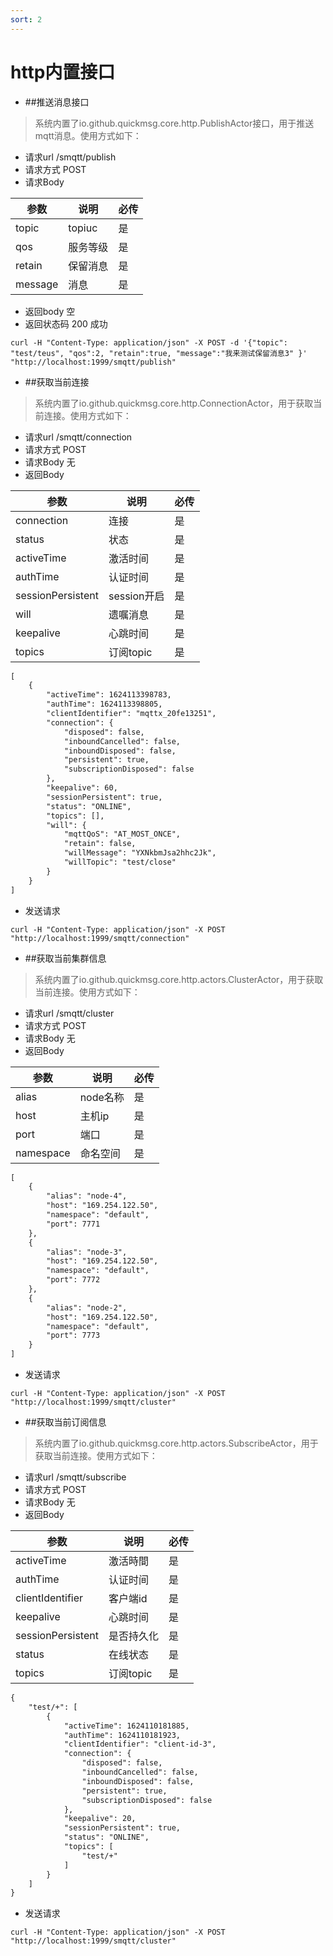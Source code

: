 ```yaml
---
sort: 2 
---
```


# http内置接口




- ##推送消息接口

> 系统内置了io.github.quickmsg.core.http.PublishActor接口，用于推送mqtt消息。使用方式如下：

- 请求url /smqtt/publish
- 请求方式 POST
- 请求Body

|  参数   | 说明  | 必传  |
|  ----  | ----  |----  |
| topic  | topiuc |是 |
| qos  | 服务等级 |是 |
| retain  | 保留消息 |是 |
| message  | 消息 |是 |

- 返回body
空
- 返回状态码
200 成功


```
curl -H "Content-Type: application/json" -X POST -d '{"topic": "test/teus", "qos":2, "retain":true, "message":"我来测试保留消息3" }' "http://localhost:1999/smqtt/publish"
```


- ##获取当前连接

> 系统内置了io.github.quickmsg.core.http.ConnectionActor，用于获取当前连接。使用方式如下：

- 请求url /smqtt/connection
- 请求方式 POST
- 请求Body
  无
- 返回Body

|  参数   | 说明  | 必传  |
|  ----  | ----  |----  |
| connection  | 连接 |是 |
| status  | 状态 |是 |
| activeTime  | 激活时间 |是 |
| authTime  | 认证时间 |是 |
| sessionPersistent  | session开启 |是 |
| will  | 遗嘱消息 |是 |
| keepalive  | 心跳时间 |是 |
| topics  | 订阅topic |是 |

```markdown
[
    {
        "activeTime": 1624113398783,
        "authTime": 1624113398805,
        "clientIdentifier": "mqttx_20fe13251",
        "connection": {
            "disposed": false,
            "inboundCancelled": false,
            "inboundDisposed": false,
            "persistent": true,
            "subscriptionDisposed": false
        },
        "keepalive": 60,
        "sessionPersistent": true,
        "status": "ONLINE",
        "topics": [],
        "will": {
            "mqttQoS": "AT_MOST_ONCE",
            "retain": false,
            "willMessage": "YXNkbmJsa2hhc2Jk",
            "willTopic": "test/close"
        }
    }
]

```
- 发送请求

```
curl -H "Content-Type: application/json" -X POST "http://localhost:1999/smqtt/connection"
```



- ##获取当前集群信息

> 系统内置了io.github.quickmsg.core.http.actors.ClusterActor，用于获取当前连接。使用方式如下：

- 请求url /smqtt/cluster
- 请求方式 POST
- 请求Body
  无
- 返回Body

|  参数   | 说明  | 必传  |
|  ----  | ----  |----  |
| alias  | node名称 |是 |
| host  | 主机ip |是 |
| port  | 端口 |是 |
| namespace  | 命名空间 |是 |

```markdown
[
    {
        "alias": "node-4",
        "host": "169.254.122.50",
        "namespace": "default",
        "port": 7771
    },
    {
        "alias": "node-3",
        "host": "169.254.122.50",
        "namespace": "default",
        "port": 7772
    },
    {
        "alias": "node-2",
        "host": "169.254.122.50",
        "namespace": "default",
        "port": 7773
    }
]
```


- 发送请求

```
curl -H "Content-Type: application/json" -X POST "http://localhost:1999/smqtt/cluster"
```

- ##获取当前订阅信息

> 系统内置了io.github.quickmsg.core.http.actors.SubscribeActor，用于获取当前连接。使用方式如下：

- 请求url /smqtt/subscribe
- 请求方式 POST
- 请求Body
  无
- 返回Body

|  参数   | 说明  | 必传  |
|  ----  | ----  |----  |
| activeTime  | 激活時間 |是 |
| authTime  | 认证时间 |是 |
| clientIdentifier  | 客户端id |是 |
| keepalive  | 心跳时间 |是 |
| sessionPersistent   | 是否持久化 |是 |
| status  | 在线状态 |是 |
| topics  | 订阅topic |是 |


```markdown
{
    "test/+": [
        {
            "activeTime": 1624110181885,
            "authTime": 1624110181923,
            "clientIdentifier": "client-id-3",
            "connection": {
                "disposed": false,
                "inboundCancelled": false,
                "inboundDisposed": false,
                "persistent": true,
                "subscriptionDisposed": false
            },
            "keepalive": 20,
            "sessionPersistent": true,
            "status": "ONLINE",
            "topics": [
                "test/+"
            ]
        }
    ]
}
```

- 发送请求

```
curl -H "Content-Type: application/json" -X POST "http://localhost:1999/smqtt/cluster"
```